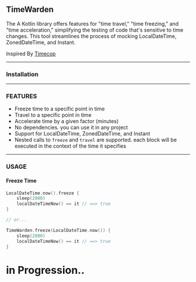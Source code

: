 TimeWarden
---
The A Kotlin library offers features for "time travel," "time freezing," and "time acceleration," simplifying the testing of code that's sensitive to time changes. This tool streamlines the process of mocking LocalDateTime, ZonedDateTime, and Instant.

Inspired By [Timecop](https://github.com/travisjeffery/timecop)

---

### Installation


---
### FEATURES

- Freeze time to a specific point in time
- Travel to a specific point in time
- Accelerate time by a given factor (minutes)
- No dependencies. you can use it in any project
- Support for LocalDateTime, ZonedDateTime, and Instant
- Nested calls to `freeze` and `travel` are supported. each block will be executed in the context of the time it specifies

---
### USAGE

#### Freeze Time

```kotlin
LocalDateTime.now().freeze {
    sleep(2000)
    localDateTimeNow() == it // ==> true
}

// or...

TimeWarden.freeze(LocalDateTime.now()) {
    sleep(2000)
    localDateTimeNow() == it // ==> true
}

```


# in Progression..
